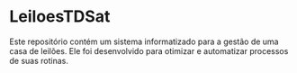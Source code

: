 # LeiloesTDSat
Este repositório contém um sistema informatizado para a gestão de uma casa de leilões. Ele foi desenvolvido para otimizar e automatizar processos de suas rotinas.
